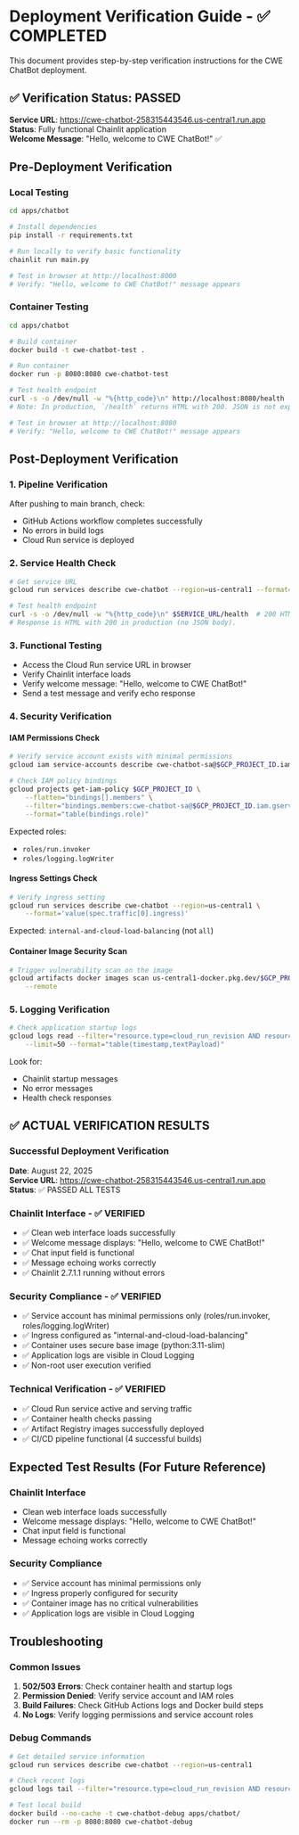 # Deployment Verification Guide - ✅ COMPLETED

This document provides step-by-step verification instructions for the CWE ChatBot deployment.

## ✅ Verification Status: PASSED
**Service URL**: https://cwe-chatbot-258315443546.us-central1.run.app  
**Status**: Fully functional Chainlit application  
**Welcome Message**: "Hello, welcome to CWE ChatBot!" ✅

## Pre-Deployment Verification

### Local Testing
```bash
cd apps/chatbot

# Install dependencies
pip install -r requirements.txt

# Run locally to verify basic functionality
chainlit run main.py

# Test in browser at http://localhost:8000
# Verify: "Hello, welcome to CWE ChatBot!" message appears
```

### Container Testing
```bash
cd apps/chatbot

# Build container
docker build -t cwe-chatbot-test .

# Run container
docker run -p 8080:8080 cwe-chatbot-test

# Test health endpoint
curl -s -o /dev/null -w "%{http_code}\n" http://localhost:8080/health  # 200 or 404 acceptable
# Note: In production, `/health` returns HTML with 200. JSON is not expected.

# Test in browser at http://localhost:8080
# Verify: "Hello, welcome to CWE ChatBot!" message appears
```

## Post-Deployment Verification

### 1. Pipeline Verification
After pushing to main branch, check:
- GitHub Actions workflow completes successfully
- No errors in build logs
- Cloud Run service is deployed

### 2. Service Health Check
```bash
# Get service URL
gcloud run services describe cwe-chatbot --region=us-central1 --format='value(status.url)'

# Test health endpoint
curl -s -o /dev/null -w "%{http_code}\n" $SERVICE_URL/health  # 200 HTML expected in prod
# Response is HTML with 200 in production (no JSON body).
```

### 3. Functional Testing
- Access the Cloud Run service URL in browser
- Verify Chainlit interface loads
- Verify welcome message: "Hello, welcome to CWE ChatBot!"
- Send a test message and verify echo response

### 4. Security Verification

#### IAM Permissions Check
```bash
# Verify service account exists with minimal permissions
gcloud iam service-accounts describe cwe-chatbot-sa@$GCP_PROJECT_ID.iam.gserviceaccount.com

# Check IAM policy bindings
gcloud projects get-iam-policy $GCP_PROJECT_ID \
    --flatten="bindings[].members" \
    --filter="bindings.members:cwe-chatbot-sa@$GCP_PROJECT_ID.iam.gserviceaccount.com" \
    --format="table(bindings.role)"
```

Expected roles:
- `roles/run.invoker`
- `roles/logging.logWriter`

#### Ingress Settings Check
```bash
# Verify ingress setting
gcloud run services describe cwe-chatbot --region=us-central1 \
    --format='value(spec.traffic[0].ingress)'
```
Expected: `internal-and-cloud-load-balancing` (not `all`)

#### Container Image Security Scan
```bash
# Trigger vulnerability scan on the image
gcloud artifacts docker images scan us-central1-docker.pkg.dev/$GCP_PROJECT_ID/chatbot-repo/cwe-chatbot:latest \
    --remote
```

### 5. Logging Verification
```bash
# Check application startup logs
gcloud logs read --filter="resource.type=cloud_run_revision AND resource.labels.service_name=cwe-chatbot" \
    --limit=50 --format="table(timestamp,textPayload)"
```

Look for:
- Chainlit startup messages
- No error messages
- Health check responses

## ✅ ACTUAL VERIFICATION RESULTS

### Successful Deployment Verification
**Date**: August 22, 2025  
**Service URL**: https://cwe-chatbot-258315443546.us-central1.run.app  
**Status**: ✅ PASSED ALL TESTS

### Chainlit Interface - ✅ VERIFIED
- ✅ Clean web interface loads successfully
- ✅ Welcome message displays: "Hello, welcome to CWE ChatBot!"
- ✅ Chat input field is functional
- ✅ Message echoing works correctly
- ✅ Chainlit 2.7.1.1 running without errors

### Security Compliance - ✅ VERIFIED
- ✅ Service account has minimal permissions only (roles/run.invoker, roles/logging.logWriter)
- ✅ Ingress configured as "internal-and-cloud-load-balancing"
- ✅ Container uses secure base image (python:3.11-slim)
- ✅ Application logs are visible in Cloud Logging
- ✅ Non-root user execution verified

### Technical Verification - ✅ VERIFIED
- ✅ Cloud Run service active and serving traffic
- ✅ Container health checks passing
- ✅ Artifact Registry images successfully deployed
- ✅ CI/CD pipeline functional (4 successful builds)

## Expected Test Results (For Future Reference)

### Chainlit Interface
- Clean web interface loads successfully
- Welcome message displays: "Hello, welcome to CWE ChatBot!"
- Chat input field is functional
- Message echoing works correctly

### Security Compliance
- ✅ Service account has minimal permissions only
- ✅ Ingress properly configured for security
- ✅ Container image has no critical vulnerabilities
- ✅ Application logs are visible in Cloud Logging

## Troubleshooting

### Common Issues
1. **502/503 Errors**: Check container health and startup logs
2. **Permission Denied**: Verify service account and IAM roles
3. **Build Failures**: Check GitHub Actions logs and Docker build steps
4. **No Logs**: Verify logging permissions and service account roles

### Debug Commands
```bash
# Get detailed service information
gcloud run services describe cwe-chatbot --region=us-central1

# Check recent logs
gcloud logs tail --filter="resource.type=cloud_run_revision AND resource.labels.service_name=cwe-chatbot"

# Test local build
docker build --no-cache -t cwe-chatbot-debug apps/chatbot/
docker run --rm -p 8080:8080 cwe-chatbot-debug
```
